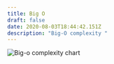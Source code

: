 ```yaml
---
title: Big O
draft: false
date: 2020-08-03T18:44:42.151Z
description: "Big-O complexity "
---
```

![Big-o complexity chart](/img/slack-imgs.jpg "Complexity chart")
